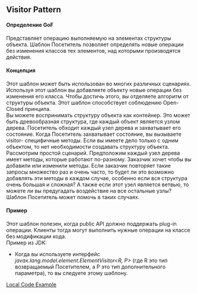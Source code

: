 ## Visitor Pattern

#### Определение GoF
Представляет операцию выполняемую на элементах структуры объекта. Шаблон Посетитель
позволяет определять новые операции без изменения классов тех элементов, над которыми
производятся действия.

#### Концепция
Этот шаблон может быть использован во многих различных сценариях. Используя этот шаблон
вы добавляете объекту новые операции без изменения его класса. Чтобы достичь этого, вы
отделяете алгоритм от структуры объекта. Этот шаблон способствует соблюдению Open-Closed
принципа.  
Вы можете воспринимать структуру объекта как контейнер. Это может быть древообразная
структура, где каждый объект является узлом дерева. Посетитель обходит каждый узел дерева
и захватывает его состояние. Когда Посетитель захватывает состояние, вы вызываете visitor-
специфичные методы. Если вы имеете дело только с одним объектом, то нет необходимости
создавать структуру объекта.  
Рассмотрим простой сценарий. Предположим каждый узел дерева имеет методы, которые работают
по-разному. Заказчик хочет чтобы вы добавили или изменили методы. Если заказчик повторяет
такие запросы множество раз и очень часто, то будет ли это возможно добавлять эти методы
в каждом случае, особенно если вся структура очень большая и сложная? А также если этот
узел является ветвью, то можете ли вы предугадать воздействие на все остальные узлы?  
Шаблон Посетитель может помочь в таких случаях.

#### Пример
Этот шаблон полезен, когда public API должно поддержать plug-in операции.
Клиенты тогда могут выполнить нужные операции на классе без модификации кода.  
Пример из JDK:
* Когда вы используете интерфейс _javax.lang.model.element.ElementVisitor<R, P>_
(где R это тип возвращаемый Посетителем, а P это тип дополнительного параметра),
то вы следуете этому шаблону.

[Local Code Example](../src/main/java/learn/dp/jdpexamples/c24visitor)

